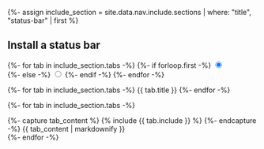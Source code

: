 {%- assign include_section = site.data.nav.include.sections | where: "title", "status-bar" | first %}

## Install a status bar

<div class="tab-main">

  {%- for tab in include_section.tabs -%}
    {%- if forloop.first -%}
      <input class="tab-controller" type="radio" name="tab-controller-{{ include_section.title }}" id="tab-controller-{{ include_section.title }}-{{ forloop.index }}" checked />    
    {%- else -%}
      <input class="tab-controller" type="radio" name="tab-controller-{{ include_section.title }}" id="tab-controller-{{ include_section.title }}-{{ forloop.index }}" />
    {%- endif -%}
  {%- endfor -%}

  <nav class="tab-nav">
    {%- for tab in include_section.tabs -%}
      <label class="tab-nav__item tab-nav__item--{{ forloop.index }} text-delta" for="tab-controller-{{ include_section.title }}-{{ forloop.index }}">{{ tab.title }}</label>
    {%- endfor -%}
  </nav>

  {%- for tab in include_section.tabs -%}
    <div class="tab-content tab-content--{{ forloop.index }}">
      {%- capture tab_content %}
{% include {{ tab.include }} %}
      {%- endcapture -%}
{{ tab_content  | markdownify }}
    </div>
  {%- endfor -%}

</div>
